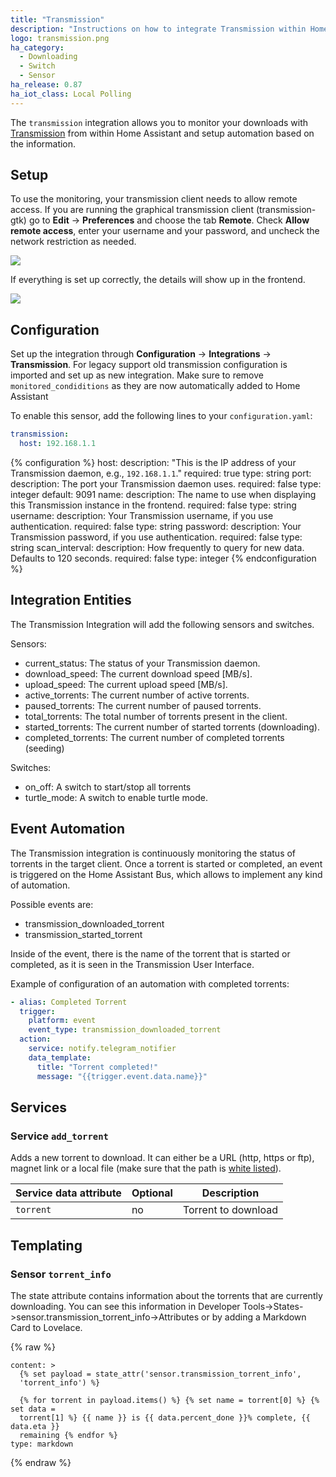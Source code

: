 ```yaml
---
title: "Transmission"
description: "Instructions on how to integrate Transmission within Home Assistant."
logo: transmission.png
ha_category:
  - Downloading
  - Switch
  - Sensor
ha_release: 0.87
ha_iot_class: Local Polling
---
```


The `transmission` integration allows you to monitor your downloads with [Transmission](http://www.transmissionbt.com/) from within Home Assistant and setup automation based on the information.

## Setup

To use the monitoring, your transmission client needs to allow remote access. If you are running the graphical transmission client (transmission-gtk) go to **Edit** -> **Preferences** and choose the tab **Remote**. Check **Allow remote access**, enter your username and your password, and uncheck the network restriction as needed.

<p class='img'>
  <img src='{{site_root}}/images/integrations/transmission/transmission_perf.png' />
</p>

If everything is set up correctly, the details will show up in the frontend.

<p class='img'>
  <img src='{{site_root}}/images/integrations/transmission/transmission.png' />
</p>

## Configuration

Set up the integration through **Configuration** -> **Integrations** -> **Transmission**. For legacy support old transmission configuration is imported and set up as new integration. Make sure to remove `monitored_condiditions` as they are now automatically added to Home Assistant

To enable this sensor, add the following lines to your `configuration.yaml`:

```yaml
transmission:
  host: 192.168.1.1
```

{% configuration %}
host:
  description: "This is the IP address of your Transmission daemon, e.g., `192.168.1.1`."
  required: true
  type: string
port:
  description: The port your Transmission daemon uses.
  required: false
  type: integer
  default: 9091
name:
  description: The name to use when displaying this Transmission instance in the frontend.
  required: false
  type: string
username:
  description: Your Transmission username, if you use authentication.
  required: false
  type: string
password:
  description: Your Transmission password, if you use authentication.
  required: false
  type: string
scan_interval:
  description: How frequently to query for new data. Defaults to 120 seconds.
  required: false
  type: integer
{% endconfiguration %}
  
## Integration Entities

The Transmission Integration will add the following sensors and switches.

Sensors:
- current_status: The status of your Transmission daemon.
- download_speed: The current download speed [MB/s].
- upload_speed: The current upload speed [MB/s].
- active_torrents: The current number of active torrents.
- paused_torrents: The current number of paused torrents.
- total_torrents: The total number of torrents present in the client.
- started_torrents: The current number of started torrents (downloading).
- completed_torrents: The current number of completed torrents (seeding)

Switches:
- on_off: A switch to start/stop all torrents
- turtle_mode: A switch to enable turtle mode.


## Event Automation

The Transmission integration is continuously monitoring the status of torrents in the target client. Once a torrent is started or completed, an event is triggered on the Home Assistant Bus, which allows to implement any kind of automation.

Possible events are:

- transmission_downloaded_torrent
- transmission_started_torrent

Inside of the event, there is the name of the torrent that is started or completed, as it is seen in the Transmission User Interface.

Example of configuration of an automation with completed torrents:

```yaml
- alias: Completed Torrent
  trigger:
    platform: event
    event_type: transmission_downloaded_torrent
  action:
    service: notify.telegram_notifier
    data_template:
      title: "Torrent completed!"
      message: "{{trigger.event.data.name}}"
```

## Services

### Service `add_torrent`

Adds a new torrent to download. It can either be a URL (http, https or ftp), magnet link or a local file (make sure that the path is [white listed](/docs/configuration/basic/#whitelist_external_dirs)).

| Service data attribute | Optional | Description |
| ---------------------- | -------- | ----------- |
| `torrent` | no | Torrent to download

## Templating

### Sensor `torrent_info`

The state attribute contains information about the torrents that are currently downloading.  You can see this information in Developer Tools->States->sensor.transmission_torrent_info->Attributes or by adding a Markdown Card to Lovelace.

{% raw %}
```jinja2 
content: >
  {% set payload = state_attr('sensor.transmission_torrent_info',
  'torrent_info') %}

  {% for torrent in payload.items() %} {% set name = torrent[0] %} {% set data =
  torrent[1] %} {{ name }} is {{ data.percent_done }}% complete, {{ data.eta }}
  remaining {% endfor %}
type: markdown
```
{% endraw %}
